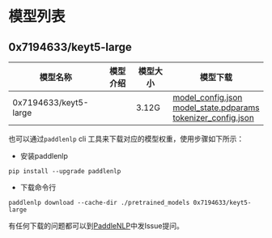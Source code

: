 #  模型列表

## 0x7194633/keyt5-large

| 模型名称 | 模型介绍 | 模型大小  | 模型下载 |
| --- | --- | --- | --- |
|0x7194633/keyt5-large|  | 3.12G | [model_config.json](https://bj.bcebos.com/paddlenlp/models/community/0x7194633/keyt5-large/model_config.json)<br>[model_state.pdparams](https://bj.bcebos.com/paddlenlp/models/community/0x7194633/keyt5-large/model_state.pdparams)<br>[tokenizer_config.json](https://bj.bcebos.com/paddlenlp/models/community/0x7194633/keyt5-large/tokenizer_config.json) |

也可以通过`paddlenlp` cli 工具来下载对应的模型权重，使用步骤如下所示：

* 安装paddlenlp

```shell
pip install --upgrade paddlenlp
```

* 下载命令行

```shell
paddlenlp download --cache-dir ./pretrained_models 0x7194633/keyt5-large
```

有任何下载的问题都可以到[PaddleNLP](https://github.com/PaddlePaddle/PaddleNLP)中发Issue提问。